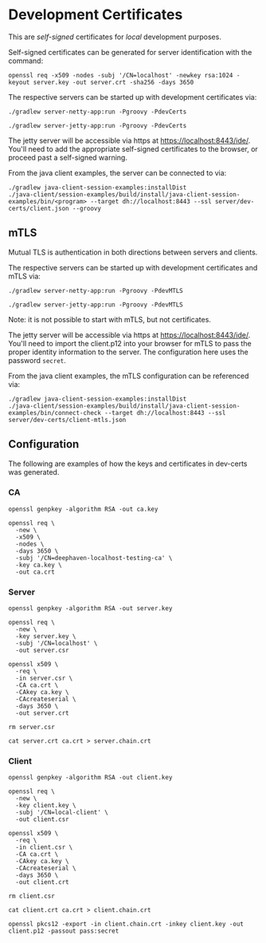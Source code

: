 # Development Certificates

This are *self-signed* certificates for *local* development purposes.

Self-signed certificates can be generated for server identification with the command:

```shell
openssl req -x509 -nodes -subj '/CN=localhost' -newkey rsa:1024 -keyout server.key -out server.crt -sha256 -days 3650
```

The respective servers can be started up with development certificates via:

```shell
./gradlew server-netty-app:run -Pgroovy -PdevCerts
```

```shell
./gradlew server-jetty-app:run -Pgroovy -PdevCerts
```

The jetty server will be accessible via https at [https://localhost:8443/ide/](https://localhost:8443/ide/). You'll need
to add the appropriate self-signed certificates to the browser, or proceed past a self-signed warning.

From the java client examples, the server can be connected to via:

```shell
./gradlew java-client-session-examples:installDist
./java-client/session-examples/build/install/java-client-session-examples/bin/<program> --target dh://localhost:8443 --ssl server/dev-certs/client.json --groovy
```

## mTLS

Mutual TLS is authentication in both directions between servers and clients.

The respective servers can be started up with development certificates and mTLS via:

```shell
./gradlew server-netty-app:run -Pgroovy -PdevMTLS
```

```shell
./gradlew server-jetty-app:run -Pgroovy -PdevMTLS
```

Note: it is not possible to start with mTLS, but not certificates.

The jetty server will be accessible via https at [https://localhost:8443/ide/](https://localhost:8443/ide/). You'll need
to import the client.p12 into your browser for mTLS to pass the proper identity information to the server. The
configuration here uses the password `secret`.

From the java client examples, the mTLS configuration can be referenced via:

```shell
./gradlew java-client-session-examples:installDist
./java-client/session-examples/build/install/java-client-session-examples/bin/connect-check --target dh://localhost:8443 --ssl server/dev-certs/client-mtls.json
```
## Configuration

The following are examples of how the keys and certificates in dev-certs was generated.

### CA

```shell
openssl genpkey -algorithm RSA -out ca.key 

openssl req \
  -new \
  -x509 \
  -nodes \
  -days 3650 \
  -subj '/CN=deephaven-localhost-testing-ca' \
  -key ca.key \
  -out ca.crt
```

### Server

```shell
openssl genpkey -algorithm RSA -out server.key 

openssl req \
  -new \
  -key server.key \
  -subj '/CN=localhost' \
  -out server.csr
  
openssl x509 \
  -req \
  -in server.csr \
  -CA ca.crt \
  -CAkey ca.key \
  -CAcreateserial \
  -days 3650 \
  -out server.crt

rm server.csr

cat server.crt ca.crt > server.chain.crt
```

### Client

```shell
openssl genpkey -algorithm RSA -out client.key 

openssl req \
  -new \
  -key client.key \
  -subj '/CN=local-client' \
  -out client.csr
  
openssl x509 \
  -req \
  -in client.csr \
  -CA ca.crt \
  -CAkey ca.key \
  -CAcreateserial \
  -days 3650 \
  -out client.crt
  
rm client.csr

cat client.crt ca.crt > client.chain.crt

openssl pkcs12 -export -in client.chain.crt -inkey client.key -out client.p12 -passout pass:secret
```
